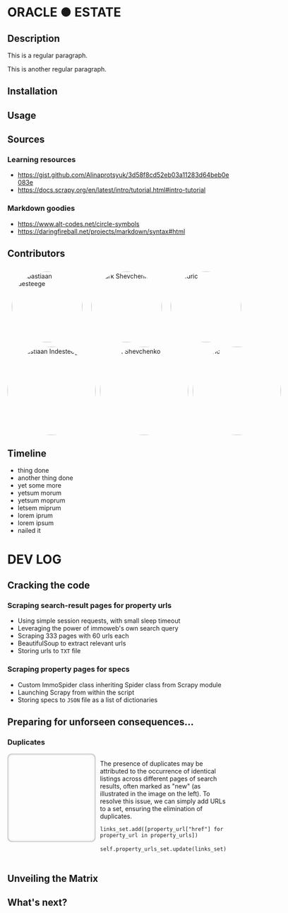 # ORACLE ● ESTATE

## Description

This is a regular paragraph.

This is another regular paragraph.

## Installation


## Usage


## Sources

### Learning resources
- https://gist.github.com/Alinaprotsyuk/3d58f8cd52eb03a11283d64beb0e083e
- https://docs.scrapy.org/en/latest/intro/tutorial.html#intro-tutorial

### Markdown goodies
- https://www.alt-codes.net/circle-symbols
- https://daringfireball.net/projects/markdown/syntax#html

## Contributors

<style>
    .contributor-img {
        border-radius: 50%;
        width: 160px;
        height: 160px;
        margin: 10px;
    }
</style>

<div style="display: flex;">
    <a href="https://github.com/Huraqan">
        <img src="https://github.com/Huraqan.png" alt="Sebastiaan Indesteege" class="contributor-img">
    </a>
    <a href="https://github.com/Lucky-sketch">
        <img src="https://github.com/Lucky-sketch.png" alt="Mark Shevchenko" class="contributor-img">
    </a>
    <a href="https://github.com/neverforgetthisusername">
        <img src="https://github.com/neverforgetthisusername.png" alt="Cédric" class="contributor-img">
    </a>
</div>

<div style="display: flex; align-items: center;">
    <a href="https://github.com/Huraqan">
        <img src="https://github.com/Huraqan.png" alt="Sebastiaan Indesteege" style="border-radius: 50%; width: 200px; height: 200px; margin-right: 10px;">
    </a>
    <a href="https://github.com/Lucky-sketch">
        <img src="https://github.com/Lucky-sketch.png" alt="Mark Shevchenko" style="border-radius: 50%; width: 200px; height: 200px; margin-right: 10px;">
    </a>
    <a href="https://github.com/neverforgetthisusername">
        <img src="https://github.com/neverforgetthisusername.png" alt="Cédric" style="border-radius: 50%; width: 200px; height: 200px;">
    </a>
</div>

## Timeline

- thing done
- another thing done
- yet some more
- yetsum morum
- yetsum moprum
- letsem miprum
- lorem iprum
- lorem ipsum
- nailed it

# DEV LOG

## Cracking the code

### Scraping search-result pages for property urls
- Using simple session requests, with small sleep timeout
- Leveraging the power of immoweb's own search query
- Scraping 333 pages with 60 urls each
- BeautifulSoup to extract relevant urls
- Storing urls to `TXT` file

### Scraping property pages for specs
- Custom ImmoSpider class inheriting Spider class from Scrapy module
- Launching Scrapy from within the script
- Storing specs to `JSON` file as a list of dictionaries

## Preparing for unforseen consequences...

### Duplicates
<div style="display: flex;">
    <div style="
        width: 200px;
        height: 200px;
        background-image: url('duplicates.png');
        background-size: cover;
        border-radius: 10px;
        box-shadow: inset 0 0 5px rgba(0, 0, 0, 0.5);"
    ></div>
    <div style="flex: 1; padding-left: 10px;">
        <p>The presence of duplicates may be attributed to the occurrence of identical listings across different pages of search results, often marked as "new" (as illustrated in the image on the left). To resolve this issue, we can simply add URLs to a set, ensuring the elimination of duplicates.</p>
        <code style="display: block;">links_set.add([property_url["href"] for property_url in property_urls])</code>
        <br><code style="display: block;">self.property_urls_set.update(links_set)</code></br>
    </div>
</div>

## Unveiling the Matrix



## What's next?


